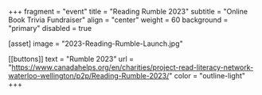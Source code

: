 +++
fragment = "event"
title = "Reading Rumble 2023"
subtitle = "Online Book Trivia Fundraiser"
align = "center"
weight = 60
background = "primary"
disabled = true

[asset]
image = "2023-Reading-Rumble-Launch.jpg"

[[buttons]]
  text = "Rumble 2023"
  url = "https://www.canadahelps.org/en/charities/project-read-literacy-network-waterloo-wellington/p2p/Reading-Rumble-2023/"
  color = "outline-light" 
+++